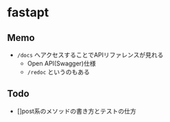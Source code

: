 # fastapt

## Memo

- `/docs` へアクセスすることでAPIリファレンスが見れる
  - Open API(Swagger)仕様
  - `/redoc` というのもある

## Todo

- []post系のメソッドの書き方とテストの仕方
